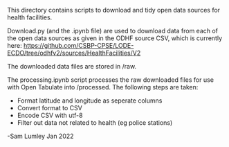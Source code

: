 This directory contains scripts to download and tidy open data sources for health facilities. 

Download.py (and the .ipynb file) are used to download data from each of the open data sources as given in the ODHF source CSV, which is currently here: https://github.com/CSBP-CPSE/LODE-ECDO/tree/odhfv2/sources/HealthFacilities/V2

The downloaded data files are stored in /raw.

The processing.ipynb script processes the raw downloaded files for use with Open Tabulate into  /processed. The following steps are taken:
- Format latitude and longitude as seperate columns
- Convert format to CSV 
- Encode CSV with utf-8
- Filter out data not related to health (eg police stations)

-Sam Lumley
Jan 2022
